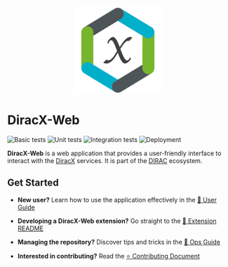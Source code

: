 <p align="center">
  <img alt="Extension Logo" src="packages/diracx-web/public/DIRAC-logo-minimal.png" width="200" >
</p>

# DiracX-Web
![Basic tests](https://github.com/DIRACGrid/diracx-web/actions/workflows/basic.yml/badge.svg?branch=main)
![Unit tests](https://github.com/DIRACGrid/diracx-web/actions/workflows/diracx-web-components-test.yml/badge.svg?branch=main)
![Integration tests](https://github.com/DIRACGrid/diracx-web/actions/workflows/diracx-web-test.yml/badge.svg?branch=main)
![Deployment](https://github.com/DIRACGrid/diracx-web/actions/workflows/deployment.yml/badge.svg?branch=main)


**DiracX-Web** is a web application that provides a user-friendly interface to interact with the [DiracX](https://github.com/DIRACGrid/diracx) services. It is part of the [DIRAC](https://github.com/DIRACGrid) ecosystem.

## Get Started


- **New user?** Learn how to use the application effectively in the [:book: User Guide](https://diracx.diracgrid.org/en/latest/user/web/)
- **Developing a DiracX-Web extension?** Go straight to the [:page_facing_up: Extension README](https://diracx.diracgrid.org/en/latest/developer/manage_extension/)
- **Managing the repository?** Discover tips and tricks in the [:book: Ops Guide](https://diracx.diracgrid.org/en/latest/dev/setup_environment/)

- **Interested in contributing?** Read the [:star: Contributing Document](CONTRIBUTING.md)



